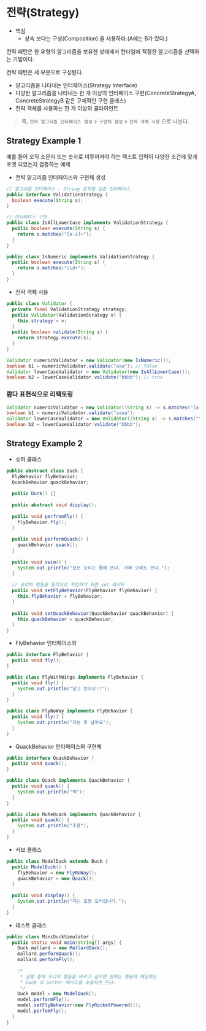 # 전략(Strategy)

- 핵심
  - 상속 보다는 구성(Composition) 을 사용하라.(A에는 B가 있다.)

전략 패턴은 한 유형의 알고리즘을 보유한 상태에서 런타임에 적절한 알고리즘을 선택하는 기법이다.

전략 패턴은 세 부분으로 구성된다.

- 알고리즘을 나타내는 인터페이스(Strategy Interface)
- 다양한 알고리즘을 나타내는 한 개 이상의 인터페이스 구현(ConcreteStrategyA, ConcreteStrategyB 같은 구체적인 구현 클래스)
- 전략 객체를 사용하는 한 개 이상의 클라이언트

> 즉, `전략 알고리즘 인터페이스 생성` > `구현체 생성` > `전략 객체 사용` 으로 나뉜다.

## Strategy Example 1

예를 들어 오직 소문자 또는 숫자로 이루어져야 하는 텍스트 입력이 다양한 조건에 맞게 포맷 되었는지 검증하는 예제

- 전략 알고리즘 인터페이스와 구현체 생성

```java
// 알고리즘 인터페이스 : String 문자열 검증 인터페이스
public interface ValidationStrategy {
  boolean execute(String s); 
}

// 인터페이스 구현
public class IsAllLowerCase implements ValidationStrategy {
  public boolean execute(String s) {
    return s.matches("[a-z]+");
  }
}

public class IsNumeric implements ValidationStrategy {
  public boolean execute(String s) {
    return s.matches("\\d+");
  }
}
```

- 전략 객체 사용

```java
public class Validator {
  private final ValidationStrategy strategy;
  public Validator(ValidationStrategy v) {
    this.strategy = v;
  }
  public boolean validate(String s) {
    return strategy.execute(s);
  }
}

Validator numericValidator = new Validator(new IsNumeric());
boolean b1 = numericValidator.validate("aaa"); // false
Validator lowerCaseValidator = new Validator(new IsAllLowerCase());
boolean b2 = lowerCaseValidator.validate("bbbb"); // true
```

### 람다 표현식으로 리팩토링

```java
Validator numericValidator = new Validator((String s) -> s.matches("[a-z]+"));
boolean b1 = numericValidator.validate("aaaa");
Validator lowerCaseValidator = new Validator((String s) -> s.matches("\\d+"));
boolean b2 = lowerCaseValidator.validate("bbbb");
```

## Strategy Example 2

- 슈퍼 클래스

```java
public abstract class Duck {
  FlyBehavior flyBehavior;
  QuackBehavior quackBehavior;
  
  public Duck() {}
  
  public abstract void display();
  
  public void perfromFly() {
    flyBehavior.fly();
  }
  
  public void performQuack() {
    quackBehavior.quack();
  }
  
  public void swim() {
    System.out.println("모든 오리는 물에 뜬다. 가짜 오리도 뜬다.");
  }
  
  // 오리의 행동을 동적으로 지정하기 위한 set 메서드
  public void setFlyBehavior(FlyBehavior flyBehavior) {
    this.flyBehavior = flyBehavior;
  }
  
  public void setQuackBehavior(QuackBehavior quackBehavior) {
    this.quackBehavior = quackBehavior;
  }
}
```

- FlyBehavior 인터페이스와 

```java
public interface FlyBehavior {
  public void fly();
}

public class FlyWithWings implements FlyBehavior {
  public void fly() {
    System.out.println("날고 있어요!!");
  }
}

public class FlyNoWay implements FlyBehavior {
  public void fly() {
    System.out.println("저는 못 날아요");
  }
}
```

- QuackBehavior 인터페이스와 구현체

```java
public interface QuackBehavior {
  public void quack();
}

public class Quack implements QuackBehavior {
  public void quack() {
    System.out.println("꽥");  
  }
}

public class MuteQuack implements QuackBehavior {
  public void quack() {
    System.out.println("조용");
  }
}
```

- 서브 클래스

```java
public class ModelDuck extends Duck {
  public ModelDuck() {
    flyBehavior = new FlyNoWay();
    quackBehavior = new Quack();
  }
  
  public void display() {
    System.out.println("저는 모형 오리입니다.");
  }
}
```

- 테스트 클래스

```java
public class MiniDuckSimulator {
  public static void main(String[] args) {
    Duck mallard = new MallardDuck();
    mallard.performQuack();
    mallard.performFly();
    
    /*
     * 실행 중에 오리의 행동을 바꾸고 싶으면 원하는 행동에 해당하는
     * Duck 의 Setter 메서드를 호출하면 된다.
     */
    Duck model = new ModelDuck();
    model.performFly();
    model.setFlyBehavior(new FlyRocketPowered());
    model.perfomFly();
  }
}
```
